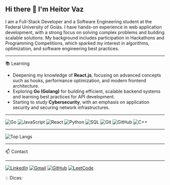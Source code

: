 ## Hi there 👋 I'm Heitor Vaz
I am a Full-Stack Developer and a Software Engineering student at the Federal University of Goiás. I have hands-on experience in web application development, with a strong focus on solving complex problems and building scalable solutions. My background includes participation in Hackathons and Programming Competitions, which sparked my interest in algorithms, optimization, and software engineering best practices.

---

📚 Learning
- Deepening my knowledge of **React.js**, focusing on advanced concepts such as hooks, performance optimization, and modern frontend architecture.
- Exploring **Go (Golang)** for building efficient, scalable backend systems and learning best practices for API development.
- Starting to study **Cybersecurity**, with an emphasis on application security and securing network infrastructures.

---

![Go](https://img.shields.io/badge/Go-00ADD8?style=flat&logo=go&logoColor=white)
![JavaScript](https://img.shields.io/badge/JavaScript-F7DF1E?style=flat&logo=javascript&logoColor=black)
![React](https://img.shields.io/badge/React-20232A?style=flat&logo=react&logoColor=61DAFB)
![Python](https://img.shields.io/badge/Python-3776AB?style=flat&logo=python&logoColor=white)
![SQL](https://img.shields.io/badge/SQL-4479A1?style=flat&logo=sqlite&logoColor=white)
![Git](https://img.shields.io/badge/Git-F05032?style=flat&logo=git&logoColor=white)
![GitHub](https://img.shields.io/badge/GitHub-181717?style=flat&logo=github&logoColor=white)
![C++](https://img.shields.io/badge/C++-00599C?style=flat&logo=c%2B%2B&logoColor=white)


---

![Top Langs](https://github-readme-stats.vercel.app/api/top-langs/?username=Heitorvazeg&layout=compact&langs_count=8&theme=tokyonight)

---

📫 Contact

---

[![LinkedIn](https://img.shields.io/badge/LinkedIn-0A66C2?style=flat&logo=linkedin&logoColor=white)](https://www.linkedin.com/in/heitor-vaz/)
[![Gmail](https://img.shields.io/badge/Gmail-D14836?style=flat&logo=gmail&logoColor=white)](mailto:heitorvazeg@gmail.com)
[![GitHub](https://img.shields.io/badge/GitHub-181717?style=flat&logo=github&logoColor=white)](https://github.com/Heitorvazeg)
[![LeetCode](https://img.shields.io/badge/LeetCode-FFA116?style=flat&logo=leetcode&logoColor=black)](https://leetcode.com/u/HeitorVaz/)

💡 Dicas:

<!--
**Heitorvazeg/Heitorvazeg** is a ✨ _special_ ✨ repository because its `README.md` (this file) appears on your GitHub profile.

Here are some ideas to get you started:

- 🔭 I’m currently working on ...
- 🌱 I’m currently learning ...
- 👯 I’m looking to collaborate on ...
- 🤔 I’m looking for help with ...
- 💬 Ask me about ...
- 📫 How to reach me: ...
- 😄 Pronouns: ...
- ⚡ Fun fact: ...
-->

